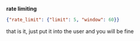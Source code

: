 **rate limiting**

```json
{"rate_limit": {"limit": 5, "window": 60}}
```

that is it, just put it into the user and you will be fine